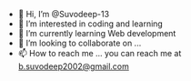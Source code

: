- 👋 Hi, I’m @Suvodeep-13
- 👀 I’m interested in coding and learning
- 🌱 I’m currently learning Web development
- 💞️ I’m looking to collaborate on ...
- 📫 How to reach me ... you can reach me at b.suvodeep2002@gmail.com

<!---
Suvodeep-13/Suvodeep-13 is a ✨ special ✨ repository because its `README.md` (this file) appears on your GitHub profile.
You can click the Preview link to take a look at your changes.
--->
